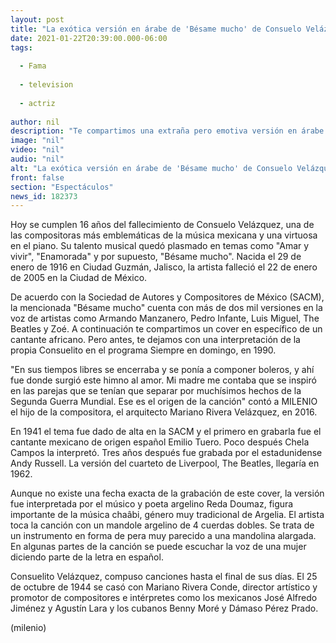 ```yaml
---
layout: post
title: "La exótica versión en árabe de 'Bésame mucho' de Consuelo Velázquez"
date: 2021-01-22T20:39:00.000-06:00
tags:
  
  - Fama
  
  - television
  
  - actriz
  
author: nil
description: "Te compartimos una extraña pero emotiva versión en árabe de 'Bésame mucho', famoso bolero escrito por Consuelo Velázquez."
image: "nil"
video: "nil"
audio: "nil"
alt: "La exótica versión en árabe de 'Bésame mucho' de Consuelo Velázquez"
front: false
section: "Espectáculos"
news_id: 182373
---
```


Hoy se cumplen 16 años del fallecimiento de Consuelo Velázquez, una de las compositoras más emblemáticas de la música mexicana y una virtuosa en el piano. Su talento musical quedó plasmado en temas como "Amar y vivir", "Enamorada" y por supuesto, "Bésame mucho". Nacida el 29 de enero de 1916 en Ciudad Guzmán, Jalisco, la artista falleció el 22 de enero de 2005 en la Ciudad de México. 

De acuerdo con la Sociedad de Autores y Compositores de México (SACM), la mencionada "Bésame mucho" cuenta con más de dos mil versiones en la voz de artistas como Armando Manzanero, Pedro Infante, Luis Miguel, The Beatles y Zoé. A continuación te compartimos un cover en específico de un cantante africano. Pero antes, te dejamos con una interpretación de la propia Consuelito en el programa Siempre en domingo, en 1990. 

"En sus tiempos libres se encerraba y se ponía a componer boleros, y ahí fue donde surgió este himno al amor. Mi madre me contaba que se inspiró en las parejas que se tenían que separar por muchísimos hechos de la Segunda Guerra Mundial. Ese es el origen de la canción" contó a MILENIO el hijo de la compositora, el arquitecto Mariano Rivera Velázquez, en 2016. 

En 1941 el tema fue dado de alta en la SACM y el primero en grabarla fue el cantante mexicano de origen español Emilio Tuero. Poco después Chela Campos la interpretó. Tres años después fue grabada por el estadunidense Andy Russell. La versión del cuarteto de Liverpool, The Beatles, llegaría en 1962. 

Aunque no existe una fecha exacta de la grabación de este cover, la versión fue interpretada por el músico y poeta argelino Reda Doumaz, figura importante de la música chaâbi, género muy tradicional de Argelia. El artista toca la canción con un mandole argelino de 4 cuerdas dobles. Se trata de un instrumento en forma de pera muy parecido a una mandolina alargada. En algunas partes de la canción se puede escuchar la voz de una mujer diciendo parte de la letra en español. 

Consuelito Velázquez, compuso canciones hasta el final de sus días. El 25 de octubre de 1944 se casó con Mariano Rivera Conde, director artístico y promotor de compositores e intérpretes como los mexicanos José Alfredo Jiménez y Agustín Lara y los cubanos Benny Moré y Dámaso Pérez Prado. 

(milenio)